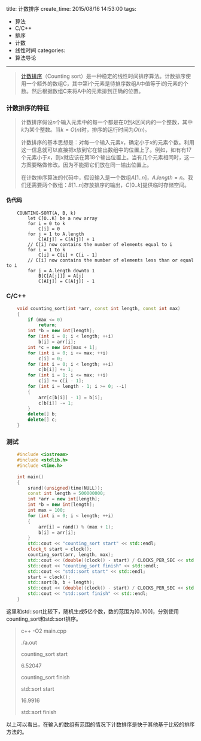 title: 计数排序
create_time: 2015/08/16 14:53:00
tags:
- 算法
- C/C++
- 排序
- 计数
- 线性时间
categories:
- 算法导论

---
>[计数排序](https://zh.wikipedia.org/wiki/%E8%AE%A1%E6%95%B0%E6%8E%92%E5%BA%8F)（Counting sort）是一种稳定的线性时间排序算法。计数排序使用一个额外的数组C，其中第i个元素是待排序数组A中值等于i的元素的个数。然后根据数组C来将A中的元素排到正确的位置。

### 计数排序的特征
>计数排序假设$n$个输入元素中的每一个都是在$0$到$k$区间内的一个整数，其中$k$为某个整数。当$k=O(n)$时，排序的运行时间为$O(n)$。
>
>计数排序的基本思想是：对每一个输入元素$x$，确定小于$x$的元素个数。利用这一信息就可以直接把$x$放到它在输出数组中的位置上了。例如，如有有17个元素小于$x$，则$x$就应该在第18个输出位置上。当有几个元素相同时，这一方案要略做修改。因为不能把它们放在同一输出位置上。
>
>在计数排序算法的代码中，假设输入是一个数组$A[1..n]$，$A.length=n$。我们还需要两个数组：$B[1..n]$存放排序的输出，$C[0..k]$提供临时存储空间。

#### 伪代码
```
	COUNTING-SORT(A, B, k)
		let C[O..K] be a new array
		for i = 0 to k
			C[i] = 0
		for j = 1 to A.length
			C[A[j]] = C[A[j]] + 1
		// C[i] now contains the number of elements equal to i
		for i = 1 to k
			C[i] = C[i] + C[i - 1]
		// C[i] now contains the number of elements less than or equal to i
		for j = A.length downto 1
			B[C[A[j]]] = A[j]
			C[A[j]] = C[A[j]] - 1
```
		
### C/C++
```cpp
	void counting_sort(int *arr, const int length, const int max)
	{
	    if (max <= 0)
	        return;
	    int *b = new int[length];
	    for (int i = 0; i < length; ++i)
	        b[i] = arr[i];
	    int *c = new int[max + 1];
	    for (int i = 0; i <= max; ++i)
	        c[i] = 0;
	    for (int i = 0; i < length; ++i)
	        c[b[i]] += 1;
	    for (int i = 1; i <= max; ++i)
	        c[i] += c[i - 1];
	    for (int i = length - 1; i >= 0; --i)
	    {
	        arr[c[b[i]] - 1] = b[i];
	        c[b[i]] -= 1;
	    }
	    delete[] b;
	    delete[] c;
	}
```
	
### 测试
```cpp
	#include <iostream>
	#include <stdlib.h>
	#include <time.h>
	
	int main()
	{
	    srand((unsigned)time(NULL));
	    const int length = 500000000;
	    int *arr = new int[length];
	    int *b = new int[length];
	    int max = 100;
	    for (int i = 0; i < length; ++i)
	    {
	        arr[i] = rand() % (max + 1);
	        b[i] = arr[i];
	    }
	    std::cout << "counting_sort start" << std::endl;
	    clock_t start = clock();
	    counting_sort(arr, length, max);
	    std::cout << (double)(clock() - start) / CLOCKS_PER_SEC << std::endl;
	    std::cout << "counting_sort finish" << std::endl;
	    std::cout << "std::sort start" << std::endl;
	    start = clock();
	    std::sort(b, b + length);
	    std::cout << (double)(clock() - start) / CLOCKS_PER_SEC << std::endl;
	    std::cout << "std::sort finish" << std::endl;
	}
```
	
这里和std::sort比较下，随机生成5亿个数，数的范围为[0..100]，分别使用counting_sort和std::sort排序。
>c++ -O2 main.cpp
>
>./a.out
>
>counting_sort start
>
>6.52047
>
>counting_sort finish
>
>std::sort start
>
>16.9916
>
>std::sort finish

以上可以看出，在输入的数组有范围的情况下计数排序是快于其他基于比较的排序方法的。
